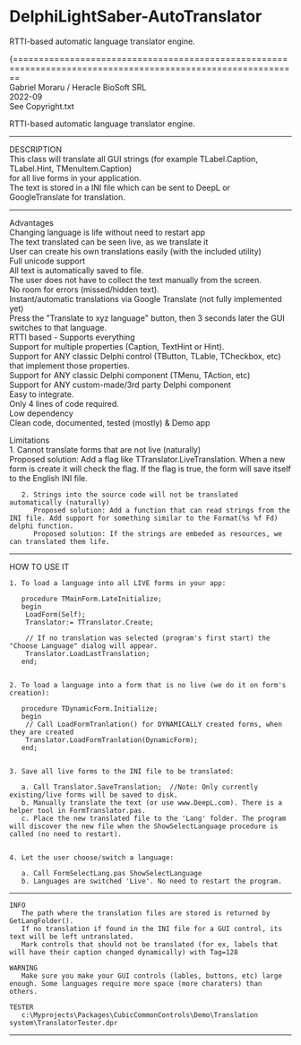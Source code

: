 # DelphiLightSaber-AutoTranslator  
RTTI-based automatic language translator engine.  
  
  
{=============================================================================================================  
   Gabriel Moraru / Heracle BioSoft SRL  
   2022-09  
   See Copyright.txt  
  
   RTTI-based automatic language translator engine.  
  
--------------------------------------------------------------------------------------------------------------  

   DESCRIPTION  
     This class will translate all GUI strings (for example TLabel.Caption, TLabel.Hint, TMenuItem.Caption)  
     for all live forms in your application.  
     The text is stored in a INI file which can be sent to DeepL or GoogleTranslate for translation.  
     
--------------------------------------------------------------------------------------------------------------  
  
   Advantages  
     Changing language is life without need to restart app  
     The text translated can be seen live, as we translate it  
     User can create his own translations easily (with the included utility)  
     Full unicode support  
     All text is automatically saved to file.  
        The user does not have to collect the text manually from the screen.  
        No room for errors (missed/hidden text).  
     Instant/automatic translations via Google Translate (not fully implemented yet)  
        Press the "Translate to xyz language" button, then 3 seconds later the GUI switches to that language.  
     RTTI based - Supports everything  
        Support for multiple properties (Caption, TextHint or Hint).  
        Support for ANY classic Delphi control (TButton, TLable, TCheckbox, etc) that implement those properties.  
        Support for ANY classic Delphi component (TMenu, TAction, etc)  
        Support for ANY custom-made/3rd party Delphi component  
     Easy to integrate.  
        Only 4 lines of code required.  
        Low dependency  
     Clean code, documented, tested (mostly) & Demo app  
  
   Limitations  
       1. Cannot translate forms that are not live (naturally)  
          Proposed solution: Add a flag like TTranslator.LiveTranslation. When a new form is create it will check the flag. If the flag is true, the form will save itself to the English INI file.  
  
       2. Strings into the source code will not be translated automatically (naturally)  
          Proposed solution: Add a function that can read strings from the INI file. Add support for something similar to the Format(%s %f Fd) delphi function.  
          Proposed solution: If the strings are embeded as resources, we can translated them life.  
  
--------------------------------------------------------------------------------------------------------------  

   HOW TO USE IT  
  
    1. To load a language into all LIVE forms in your app:  
  
       procedure TMainForm.LateInitialize;  
       begin  
        LoadForm(Self);  
        Translator:= TTranslator.Create;  
  
        // If no translation was selected (program's first start) the "Choose Language" dialog will appear.  
        Translator.LoadLastTranslation;  
       end;  
  
  
    2. To load a language into a form that is no live (we do it on form's creation):  
  
       procedure TDynamicForm.Initialize;  
       begin  
        // Call LoadFormTranlation() for DYNAMICALLY created forms, when they are created  
        Translator.LoadFormTranlation(DynamicForm);  
       end;  
  
  
    3. Save all live forms to the INI file to be translated:  
  
       a. Call Translator.SaveTranslation;  //Note: Only currently existing/live forms will be saved to disk.  
       b. Manually translate the text (or use www.DeepL.com). There is a helper tool in FormTranslator.pas.  
       c. Place the new translated file to the 'Lang' folder. The program will discover the new file when the ShowSelectLanguage procedure is called (no need to restart).  
  
  
    4. Let the user choose/switch a language:  
  
       a. Call FormSelectLang.pas ShowSelectLanguage  
       b. Languages are switched 'Live'. No need to restart the program.  
  
--------------------------------------------------------------------------------------------------------------  
  
    INFO  
       The path where the translation files are stored is returned by GetLangFolder().  
       If no translation if found in the INI file for a GUI control, its text will be left untranslated.  
       Mark controls that should not be translated (for ex, labels that will have their caption changed dynamically) with Tag=128  
  
    WARNING  
       Make sure you make your GUI controls (lables, buttons, etc) large enough. Some languages require more space (more charaters) than others.  
  
    TESTER  
       c:\Myprojects\Packages\CubicCommonControls\Demo\Translation system\TranslatorTester.dpr  
       
--------------------------------------------------------------------------------------------------------------  
  
